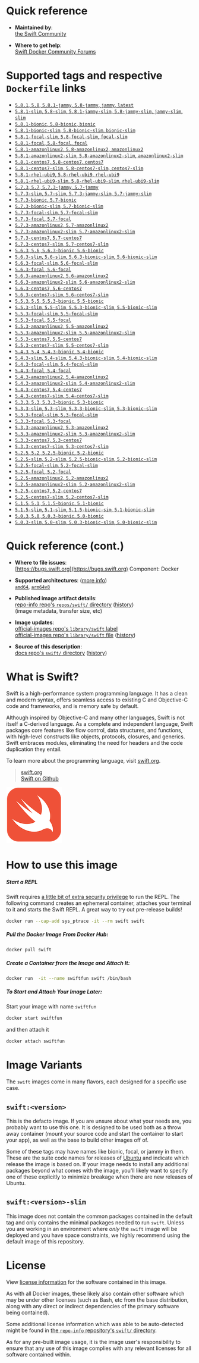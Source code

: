 <!--

********************************************************************************

WARNING:

    DO NOT EDIT "swift/README.md"

    IT IS AUTO-GENERATED

    (from the other files in "swift/" combined with a set of templates)

********************************************************************************

-->

# Quick reference

-	**Maintained by**:  
	[the Swift Community](https://github.com/apple/swift-docker)

-	**Where to get help**:  
	[Swift Docker Community Forums](https://forums.swift.org/c/server/docker)

# Supported tags and respective `Dockerfile` links

-	[`5.8.1`, `5.8`, `5.8.1-jammy`, `5.8-jammy`, `jammy`, `latest`](https://github.com/apple/swift-docker/blob/0190ac8d812bfcfab0ee39d600116ab5e3243f48/5.8/ubuntu/22.04/Dockerfile)
-	[`5.8.1-slim`, `5.8-slim`, `5.8.1-jammy-slim`, `5.8-jammy-slim`, `jammy-slim`, `slim`](https://github.com/apple/swift-docker/blob/0190ac8d812bfcfab0ee39d600116ab5e3243f48/5.8/ubuntu/22.04/slim/Dockerfile)
-	[`5.8.1-bionic`, `5.8-bionic`, `bionic`](https://github.com/apple/swift-docker/blob/0190ac8d812bfcfab0ee39d600116ab5e3243f48/5.8/ubuntu/18.04/Dockerfile)
-	[`5.8.1-bionic-slim`, `5.8-bionic-slim`, `bionic-slim`](https://github.com/apple/swift-docker/blob/0190ac8d812bfcfab0ee39d600116ab5e3243f48/5.8/ubuntu/18.04/slim/Dockerfile)
-	[`5.8.1-focal-slim`, `5.8-focal-slim`, `focal-slim`](https://github.com/apple/swift-docker/blob/0190ac8d812bfcfab0ee39d600116ab5e3243f48/5.8/ubuntu/20.04/slim/Dockerfile)
-	[`5.8.1-focal`, `5.8-focal`, `focal`](https://github.com/apple/swift-docker/blob/0190ac8d812bfcfab0ee39d600116ab5e3243f48/5.8/ubuntu/20.04/Dockerfile)
-	[`5.8.1-amazonlinux2`, `5.8-amazonlinux2`, `amazonlinux2`](https://github.com/apple/swift-docker/blob/0190ac8d812bfcfab0ee39d600116ab5e3243f48/5.8/amazonlinux/2/Dockerfile)
-	[`5.8.1-amazonlinux2-slim`, `5.8-amazonlinux2-slim`, `amazonlinux2-slim`](https://github.com/apple/swift-docker/blob/0190ac8d812bfcfab0ee39d600116ab5e3243f48/5.8/amazonlinux/2/slim/Dockerfile)
-	[`5.8.1-centos7`, `5.8-centos7`, `centos7`](https://github.com/apple/swift-docker/blob/0190ac8d812bfcfab0ee39d600116ab5e3243f48/5.8/centos/7/Dockerfile)
-	[`5.8.1-centos7-slim`, `5.8-centos7-slim`, `centos7-slim`](https://github.com/apple/swift-docker/blob/0190ac8d812bfcfab0ee39d600116ab5e3243f48/5.8/centos/7/slim/Dockerfile)
-	[`5.8.1-rhel-ubi9`, `5.8-rhel-ubi9`, `rhel-ubi9`](https://github.com/apple/swift-docker/blob/0190ac8d812bfcfab0ee39d600116ab5e3243f48/5.8/rhel-ubi/9/Dockerfile)
-	[`5.8.1-rhel-ubi9-slim`, `5.8-rhel-ubi9-slim`, `rhel-ubi9-slim`](https://github.com/apple/swift-docker/blob/0190ac8d812bfcfab0ee39d600116ab5e3243f48/5.8/rhel-ubi/9/slim/Dockerfile)
-	[`5.7.3`, `5.7`, `5.7.3-jammy`, `5.7-jammy`](https://github.com/apple/swift-docker/blob/f53cb8e9f11507814412fb4e9c6f0fce1f4b7552/5.7/ubuntu/22.04/Dockerfile)
-	[`5.7.3-slim`, `5.7-slim`, `5.7.3-jammy-slim`, `5.7-jammy-slim`](https://github.com/apple/swift-docker/blob/f53cb8e9f11507814412fb4e9c6f0fce1f4b7552/5.7/ubuntu/22.04/slim/Dockerfile)
-	[`5.7.3-bionic`, `5.7-bionic`](https://github.com/apple/swift-docker/blob/f53cb8e9f11507814412fb4e9c6f0fce1f4b7552/5.7/ubuntu/18.04/Dockerfile)
-	[`5.7.3-bionic-slim`, `5.7-bionic-slim`](https://github.com/apple/swift-docker/blob/f53cb8e9f11507814412fb4e9c6f0fce1f4b7552/5.7/ubuntu/18.04/slim/Dockerfile)
-	[`5.7.3-focal-slim`, `5.7-focal-slim`](https://github.com/apple/swift-docker/blob/f53cb8e9f11507814412fb4e9c6f0fce1f4b7552/5.7/ubuntu/20.04/slim/Dockerfile)
-	[`5.7.3-focal`, `5.7-focal`](https://github.com/apple/swift-docker/blob/f53cb8e9f11507814412fb4e9c6f0fce1f4b7552/5.7/ubuntu/20.04/Dockerfile)
-	[`5.7.3-amazonlinux2`, `5.7-amazonlinux2`](https://github.com/apple/swift-docker/blob/f53cb8e9f11507814412fb4e9c6f0fce1f4b7552/5.7/amazonlinux/2/Dockerfile)
-	[`5.7.3-amazonlinux2-slim`, `5.7-amazonlinux2-slim`](https://github.com/apple/swift-docker/blob/f53cb8e9f11507814412fb4e9c6f0fce1f4b7552/5.7/amazonlinux/2/slim/Dockerfile)
-	[`5.7.3-centos7`, `5.7-centos7`](https://github.com/apple/swift-docker/blob/f53cb8e9f11507814412fb4e9c6f0fce1f4b7552/5.7/centos/7/Dockerfile)
-	[`5.7.3-centos7-slim`, `5.7-centos7-slim`](https://github.com/apple/swift-docker/blob/f53cb8e9f11507814412fb4e9c6f0fce1f4b7552/5.7/centos/7/slim/Dockerfile)
-	[`5.6.3`, `5.6`, `5.6.3-bionic`, `5.6-bionic`](https://github.com/apple/swift-docker/blob/1188cc86d15f9e98d90db9f98de3598d5d5f7bb2/5.6/ubuntu/18.04/Dockerfile)
-	[`5.6.3-slim`, `5.6-slim`, `5.6.3-bionic-slim`, `5.6-bionic-slim`](https://github.com/apple/swift-docker/blob/1188cc86d15f9e98d90db9f98de3598d5d5f7bb2/5.6/ubuntu/18.04/slim/Dockerfile)
-	[`5.6.3-focal-slim`, `5.6-focal-slim`](https://github.com/apple/swift-docker/blob/1188cc86d15f9e98d90db9f98de3598d5d5f7bb2/5.6/ubuntu/20.04/slim/Dockerfile)
-	[`5.6.3-focal`, `5.6-focal`](https://github.com/apple/swift-docker/blob/1188cc86d15f9e98d90db9f98de3598d5d5f7bb2/5.6/ubuntu/20.04/Dockerfile)
-	[`5.6.3-amazonlinux2`, `5.6-amazonlinux2`](https://github.com/apple/swift-docker/blob/1188cc86d15f9e98d90db9f98de3598d5d5f7bb2/5.6/amazonlinux/2/Dockerfile)
-	[`5.6.3-amazonlinux2-slim`, `5.6-amazonlinux2-slim`](https://github.com/apple/swift-docker/blob/1188cc86d15f9e98d90db9f98de3598d5d5f7bb2/5.6/amazonlinux/2/slim/Dockerfile)
-	[`5.6.3-centos7`, `5.6-centos7`](https://github.com/apple/swift-docker/blob/1188cc86d15f9e98d90db9f98de3598d5d5f7bb2/5.6/centos/7/Dockerfile)
-	[`5.6.3-centos7-slim`, `5.6-centos7-slim`](https://github.com/apple/swift-docker/blob/1188cc86d15f9e98d90db9f98de3598d5d5f7bb2/5.6/centos/7/slim/Dockerfile)
-	[`5.5.3`, `5.5`, `5.5.3-bionic`, `5.5-bionic`](https://github.com/apple/swift-docker/blob/9394b31e064cf0d80eaab08b692a2886c7aea8fe/5.5/ubuntu/18.04/Dockerfile)
-	[`5.5.3-slim`, `5.5-slim`, `5.5.3-bionic-slim`, `5.5-bionic-slim`](https://github.com/apple/swift-docker/blob/9394b31e064cf0d80eaab08b692a2886c7aea8fe/5.5/ubuntu/18.04/slim/Dockerfile)
-	[`5.5.3-focal-slim`, `5.5-focal-slim`](https://github.com/apple/swift-docker/blob/9394b31e064cf0d80eaab08b692a2886c7aea8fe/5.5/ubuntu/20.04/slim/Dockerfile)
-	[`5.5.3-focal`, `5.5-focal`](https://github.com/apple/swift-docker/blob/9394b31e064cf0d80eaab08b692a2886c7aea8fe/5.5/ubuntu/20.04/Dockerfile)
-	[`5.5.3-amazonlinux2`, `5.5-amazonlinux2`](https://github.com/apple/swift-docker/blob/9394b31e064cf0d80eaab08b692a2886c7aea8fe/5.5/amazonlinux/2/Dockerfile)
-	[`5.5.3-amazonlinux2-slim`, `5.5-amazonlinux2-slim`](https://github.com/apple/swift-docker/blob/9394b31e064cf0d80eaab08b692a2886c7aea8fe/5.5/amazonlinux/2/slim/Dockerfile)
-	[`5.5.3-centos7`, `5.5-centos7`](https://github.com/apple/swift-docker/blob/9394b31e064cf0d80eaab08b692a2886c7aea8fe/5.5/centos/7/Dockerfile)
-	[`5.5.3-centos7-slim`, `5.5-centos7-slim`](https://github.com/apple/swift-docker/blob/9394b31e064cf0d80eaab08b692a2886c7aea8fe/5.5/centos/7/slim/Dockerfile)
-	[`5.4.3`, `5.4`, `5.4.3-bionic`, `5.4-bionic`](https://github.com/apple/swift-docker/blob/2d2c2fb89fe6ecfd8885157eb1666ed2686503a0/5.4/ubuntu/18.04/Dockerfile)
-	[`5.4.3-slim`, `5.4-slim`, `5.4.3-bionic-slim`, `5.4-bionic-slim`](https://github.com/apple/swift-docker/blob/2d2c2fb89fe6ecfd8885157eb1666ed2686503a0/5.4/ubuntu/18.04/slim/Dockerfile)
-	[`5.4.3-focal-slim`, `5.4-focal-slim`](https://github.com/apple/swift-docker/blob/2d2c2fb89fe6ecfd8885157eb1666ed2686503a0/5.4/ubuntu/20.04/slim/Dockerfile)
-	[`5.4.3-focal`, `5.4-focal`](https://github.com/apple/swift-docker/blob/2d2c2fb89fe6ecfd8885157eb1666ed2686503a0/5.4/ubuntu/20.04/Dockerfile)
-	[`5.4.3-amazonlinux2`, `5.4-amazonlinux2`](https://github.com/apple/swift-docker/blob/2d2c2fb89fe6ecfd8885157eb1666ed2686503a0/5.4/amazonlinux/2/Dockerfile)
-	[`5.4.3-amazonlinux2-slim`, `5.4-amazonlinux2-slim`](https://github.com/apple/swift-docker/blob/2d2c2fb89fe6ecfd8885157eb1666ed2686503a0/5.4/amazonlinux/2/slim/Dockerfile)
-	[`5.4.3-centos7`, `5.4-centos7`](https://github.com/apple/swift-docker/blob/2d2c2fb89fe6ecfd8885157eb1666ed2686503a0/5.4/centos/7/Dockerfile)
-	[`5.4.3-centos7-slim`, `5.4-centos7-slim`](https://github.com/apple/swift-docker/blob/2d2c2fb89fe6ecfd8885157eb1666ed2686503a0/5.4/centos/7/slim/Dockerfile)
-	[`5.3.3`, `5.3`, `5.3.3-bionic`, `5.3-bionic`](https://github.com/apple/swift-docker/blob/2d2c2fb89fe6ecfd8885157eb1666ed2686503a0/5.3/ubuntu/18.04/Dockerfile)
-	[`5.3.3-slim`, `5.3-slim`, `5.3.3-bionic-slim`, `5.3-bionic-slim`](https://github.com/apple/swift-docker/blob/2d2c2fb89fe6ecfd8885157eb1666ed2686503a0/5.3/ubuntu/18.04/slim/Dockerfile)
-	[`5.3.3-focal-slim`, `5.3-focal-slim`](https://github.com/apple/swift-docker/blob/2d2c2fb89fe6ecfd8885157eb1666ed2686503a0/5.3/ubuntu/20.04/slim/Dockerfile)
-	[`5.3.3-focal`, `5.3-focal`](https://github.com/apple/swift-docker/blob/2d2c2fb89fe6ecfd8885157eb1666ed2686503a0/5.3/ubuntu/20.04/Dockerfile)
-	[`5.3.3-amazonlinux2`, `5.3-amazonlinux2`](https://github.com/apple/swift-docker/blob/2d2c2fb89fe6ecfd8885157eb1666ed2686503a0/5.3/amazonlinux/2/Dockerfile)
-	[`5.3.3-amazonlinux2-slim`, `5.3-amazonlinux2-slim`](https://github.com/apple/swift-docker/blob/2d2c2fb89fe6ecfd8885157eb1666ed2686503a0/5.3/amazonlinux/2/slim/Dockerfile)
-	[`5.3.3-centos7`, `5.3-centos7`](https://github.com/apple/swift-docker/blob/2d2c2fb89fe6ecfd8885157eb1666ed2686503a0/5.3/centos/7/Dockerfile)
-	[`5.3.3-centos7-slim`, `5.3-centos7-slim`](https://github.com/apple/swift-docker/blob/2d2c2fb89fe6ecfd8885157eb1666ed2686503a0/5.3/centos/7/slim/Dockerfile)
-	[`5.2.5`, `5.2`, `5.2.5-bionic`, `5.2-bionic`](https://github.com/apple/swift-docker/blob/2d2c2fb89fe6ecfd8885157eb1666ed2686503a0/5.2/ubuntu/18.04/Dockerfile)
-	[`5.2.5-slim`, `5.2-slim`, `5.2.5-bionic-slim`, `5.2-bionic-slim`](https://github.com/apple/swift-docker/blob/2d2c2fb89fe6ecfd8885157eb1666ed2686503a0/5.2/ubuntu/18.04/slim/Dockerfile)
-	[`5.2.5-focal-slim`, `5.2-focal-slim`](https://github.com/apple/swift-docker/blob/2d2c2fb89fe6ecfd8885157eb1666ed2686503a0/5.2/ubuntu/20.04/slim/Dockerfile)
-	[`5.2.5-focal`, `5.2-focal`](https://github.com/apple/swift-docker/blob/2d2c2fb89fe6ecfd8885157eb1666ed2686503a0/5.2/ubuntu/20.04/Dockerfile)
-	[`5.2.5-amazonlinux2`, `5.2-amazonlinux2`](https://github.com/apple/swift-docker/blob/2d2c2fb89fe6ecfd8885157eb1666ed2686503a0/5.2/amazonlinux/2/Dockerfile)
-	[`5.2.5-amazonlinux2-slim`, `5.2-amazonlinux2-slim`](https://github.com/apple/swift-docker/blob/2d2c2fb89fe6ecfd8885157eb1666ed2686503a0/5.2/amazonlinux/2/slim/Dockerfile)
-	[`5.2.5-centos7`, `5.2-centos7`](https://github.com/apple/swift-docker/blob/2d2c2fb89fe6ecfd8885157eb1666ed2686503a0/5.2/centos/7/Dockerfile)
-	[`5.2.5-centos7-slim`, `5.2-centos7-slim`](https://github.com/apple/swift-docker/blob/2d2c2fb89fe6ecfd8885157eb1666ed2686503a0/5.2/centos/7/slim/Dockerfile)
-	[`5.1.5`, `5.1`, `5.1.5-bionic`, `5.1-bionic`](https://github.com/apple/swift-docker/blob/2d2c2fb89fe6ecfd8885157eb1666ed2686503a0/5.1/ubuntu/18.04/Dockerfile)
-	[`5.1.5-slim`, `5.1-slim`, `5.1.5-bionic-sim`, `5.1-bionic-slim`](https://github.com/apple/swift-docker/blob/2d2c2fb89fe6ecfd8885157eb1666ed2686503a0/5.1/ubuntu/18.04/slim/Dockerfile)
-	[`5.0.3`, `5.0`, `5.0.3-bionic`, `5.0-bionic`](https://github.com/apple/swift-docker/blob/2d2c2fb89fe6ecfd8885157eb1666ed2686503a0/5.0/ubuntu/18.04/Dockerfile)
-	[`5.0.3-slim`, `5.0-slim`, `5.0.3-bionic-slim`, `5.0-bionic-slim`](https://github.com/apple/swift-docker/blob/2d2c2fb89fe6ecfd8885157eb1666ed2686503a0/5.0/ubuntu/18.04/slim/Dockerfile)

# Quick reference (cont.)

-	**Where to file issues**:  
	[https://bugs.swift.org](https://bugs.swift.org) Component: Docker

-	**Supported architectures**: ([more info](https://github.com/docker-library/official-images#architectures-other-than-amd64))  
	[`amd64`](https://hub.docker.com/r/amd64/swift/), [`arm64v8`](https://hub.docker.com/r/arm64v8/swift/)

-	**Published image artifact details**:  
	[repo-info repo's `repos/swift/` directory](https://github.com/docker-library/repo-info/blob/master/repos/swift) ([history](https://github.com/docker-library/repo-info/commits/master/repos/swift))  
	(image metadata, transfer size, etc)

-	**Image updates**:  
	[official-images repo's `library/swift` label](https://github.com/docker-library/official-images/issues?q=label%3Alibrary%2Fswift)  
	[official-images repo's `library/swift` file](https://github.com/docker-library/official-images/blob/master/library/swift) ([history](https://github.com/docker-library/official-images/commits/master/library/swift))

-	**Source of this description**:  
	[docs repo's `swift/` directory](https://github.com/docker-library/docs/tree/master/swift) ([history](https://github.com/docker-library/docs/commits/master/swift))

# What is Swift?

Swift is a high-performance system programming language. It has a clean and modern syntax, offers seamless access to existing C and Objective-C code and frameworks, and is memory safe by default.

Although inspired by Objective-C and many other languages, Swift is not itself a C-derived language. As a complete and independent language, Swift packages core features like flow control, data structures, and functions, with high-level constructs like objects, protocols, closures, and generics. Swift embraces modules, eliminating the need for headers and the code duplication they entail.

To learn more about the programming language, visit [swift.org](https://swift.org).

> [swift.org](https://swift.org/about/)  
> [Swift on Github](https://github.com/apple/swift)

![logo](https://raw.githubusercontent.com/docker-library/docs/0e2d9afd4e84369a43b810a5cfb5a131cfaac779/swift/logo.png)

# How to use this image

##### Start a REPL

Swift requires [a little bit of extra security privilege](https://github.com/apple/swift-docker/issues/9#issuecomment-272527182) to run the REPL. The following command creates an ephemeral container, attaches your terminal to it and starts the Swift REPL. A great way to try out pre-release builds!

```bash
docker run --cap-add sys_ptrace -it --rm swift swift
```

##### Pull the Docker Image From Docker Hub:

```bash
docker pull swift
```

##### Create a Container from the Image and Attach It:

```bash
docker run  -it --name swiftfun swift /bin/bash
```

##### To Start and Attach Your Image Later:

Start your image with name `swiftfun`

```bash
docker start swiftfun
```

and then attach it

```bash
docker attach swiftfun
```

# Image Variants

The `swift` images come in many flavors, each designed for a specific use case.

## `swift:<version>`

This is the defacto image. If you are unsure about what your needs are, you probably want to use this one. It is designed to be used both as a throw away container (mount your source code and start the container to start your app), as well as the base to build other images off of.

Some of these tags may have names like bionic, focal, or jammy in them. These are the suite code names for releases of [Ubuntu](https://wiki.ubuntu.com/Releases) and indicate which release the image is based on. If your image needs to install any additional packages beyond what comes with the image, you'll likely want to specify one of these explicitly to minimize breakage when there are new releases of Ubuntu.

## `swift:<version>-slim`

This image does not contain the common packages contained in the default tag and only contains the minimal packages needed to run `swift`. Unless you are working in an environment where *only* the `swift` image will be deployed and you have space constraints, we highly recommend using the default image of this repository.

# License

View [license information](https://swift.org/LICENSE.txt) for the software contained in this image.

As with all Docker images, these likely also contain other software which may be under other licenses (such as Bash, etc from the base distribution, along with any direct or indirect dependencies of the primary software being contained).

Some additional license information which was able to be auto-detected might be found in [the `repo-info` repository's `swift/` directory](https://github.com/docker-library/repo-info/tree/master/repos/swift).

As for any pre-built image usage, it is the image user's responsibility to ensure that any use of this image complies with any relevant licenses for all software contained within.
